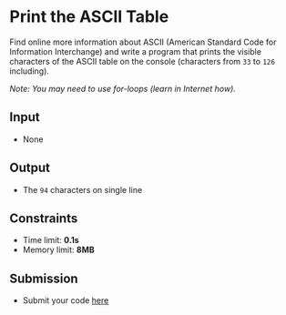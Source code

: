 # Print the ASCII Table
Find online more information about ASCII (American Standard Code for Information Interchange) and write a program that prints the visible characters of the ASCII table on the console (characters from `33` to `126` including).

_Note: You may need to use for-loops (learn in Internet how)._

## Input
- None

## Output
- The `94` characters on single line

## Constraints
- Time limit: **0.1s**
- Memory limit: **8MB**

## Submission
- Submit your code [here](http://bgcoder.com/Contests/Compete/Index/313#2)

